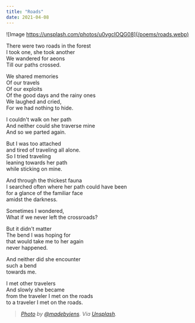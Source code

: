 ```yaml
---
title: "Roads"
date: 2021-04-08
---
```


![Image https://unsplash.com/photos/u0vgcIOQG08](/poems/roads.webp)

There were two roads in the forest  
I took one, she took another  
We wandered for aeons  
Till our paths crossed.

We shared memories  
Of our travels  
Of our exploits  
Of the good days and the rainy ones  
We laughed and cried,  
For we had nothing to hide.

I couldn't walk on her path  
And neither could she traverse mine  
And so we parted again.

But I was too attached  
and tired of traveling all alone.  
So I tried traveling  
leaning towards her path  
while sticking on mine.

And through the thickest fauna  
I searched often where her path could have been  
for a glance of the familiar face  
amidst the darkness.

Sometimes I wondered,  
What if we never left the crossroads?

But it didn't matter  
The bend I was hoping for  
that would take me to her again  
never happened.

And neither did she encounter  
such a bend  
towards me.

I met other travelers  
And slowly she became  
from the traveler I met on the roads  
to a traveler I met on the roads.

> _[Photo](https://unsplash.com/photos/u0vgcIOQG08) by [@madebyjens](https://unsplash.com/@madebyjens). Via [Unsplash](https://unsplash.com/)._
